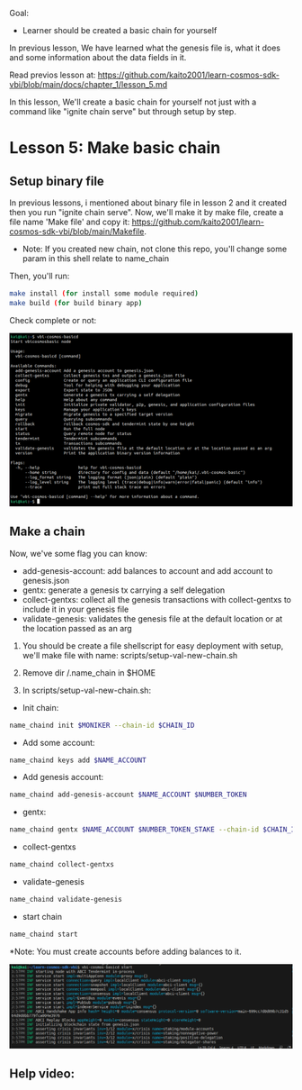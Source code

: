 Goal:
* Learner should be created a basic chain for yourself

In previous lesson, We have learned what the genesis file is, what it does and some information about the data fields in it. 

Read previos lesson at: https://github.com/kaito2001/learn-cosmos-sdk-vbi/blob/main/docs/chapter_1/lesson_5.md

In this lesson, We'll create a basic chain for yourself not just with a command like "ignite chain serve" but through setup by step.

# Lesson 5: Make basic chain

## Setup binary file

In previous lessons, i mentioned about binary file in lesson 2 and it created then you run "ignite chain serve". Now, we'll make it by make file, create a file name 'Make file' and copy it: https://github.com/kaito2001/learn-cosmos-sdk-vbi/blob/main/Makefile.

* Note: If you created new chain, not clone this repo, you'll change some param in this shell relate to name_chain

Then, you'll run:
```bash
make install (for install some module required)
make build (for build binary app)
```
Check complete or not:

![result](images/bin_file.png)

## Make a chain

Now, we've some flag you can know:

* add-genesis-account: add balances to account and add account to genesis.json
* gentx: generate a genesis tx carrying a self delegation
* collect-gentxs: collect all the genesis transactions with collect-gentxs to include it in your genesis file
* validate-genesis: validates the genesis file at the default location or at the location passed as an arg

1. You should be create a file shellscript for easy deployment with setup, we'll make file with name: scripts/setup-val-new-chain.sh 

2. Remove dir /.name_chain in $HOME

3. In scripts/setup-val-new-chain.sh:

* Init chain: 
```bash
name_chaind init $MONIKER --chain-id $CHAIN_ID
```

* Add some account:
```bash
name_chaind keys add $NAME_ACCOUNT
```

* Add genesis account:
```bash
name_chaind add-genesis-account $NAME_ACCOUNT $NUMBER_TOKEN
```

* gentx:
```bash
name_chaind gentx $NAME_ACCOUNT $NUMBER_TOKEN_STAKE --chain-id $CHAIN_ID
```

* collect-gentxs
```bash
name_chaind collect-gentxs
```

* validate-genesis
```bash
name_chaind validate-genesis
```

* start chain
```bash
name_chaind start
```

*Note: You must create accounts before adding balances to it.

![result](images/run_success.png)

## Help video: